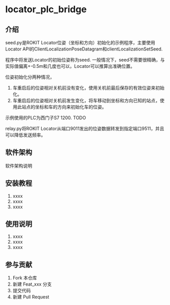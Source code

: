 # locator_plc_bridge

## 介绍

seed.py是ROKIT Locator位姿（坐标和方向）初始化的示例程序，主要使用Locator API的ClientLocalizationPoseDatagram和clientLocalizationSetSeed.

程序中将发送Locator的初始位姿称为seed. 一般情况下，seed不需要很精确，与实际值偏离+-0.5m和几度也可以，Locator可以推算出准确位置。

位姿初始化分两种情况，

1. 车重启后的位姿相对关机前没有变化，使用关机前最后保存的有效位姿来初始化。
2. 车重启后的位姿相对关机前发生变化，将车移动到坐标和方向已知的站点，使用此站点的坐标和车的方向来初始化车的位姿。

示例使用的PLC为西门子S7 1200. TODO

relay.py将ROKIT Locator从端口9011发出的位姿数据转发到指定端口9511，并且可以降低发送频率。

## 软件架构
软件架构说明


## 安装教程

1.  xxxx
2.  xxxx
3.  xxxx

## 使用说明

1.  xxxx
2.  xxxx
3.  xxxx

## 参与贡献

1.  Fork 本仓库
2.  新建 Feat_xxx 分支
3.  提交代码
4.  新建 Pull Request
